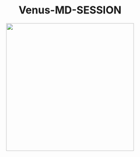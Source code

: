 <div align="center"/>
<h1>Venus-MD-SESSION</h1>

<img height="350" width="350" src="https://telegra.ph/file/5b781d85f7b5c9b9bb327.jpg"/> </p> <br>
